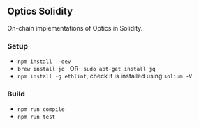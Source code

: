 ## Optics Solidity

On-chain implementations of Optics in Solidity.

### Setup

- `npm install --dev`
- `brew install jq` &nbsp; OR &nbsp; `sudo apt-get install jq`
- `npm install -g ethlint`, check it is installed using `solium -V`

### Build

- `npm run compile`
- `npm run test`
